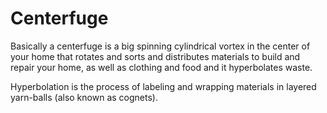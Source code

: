 # Centerfuge

Basically a centerfuge is a big spinning cylindrical vortex in the center of your home that rotates and sorts and distributes materials to build and repair your home, as well as clothing and food and it hyperbolates waste.

Hyperbolation is the process of labeling and wrapping materials in layered yarn-balls (also known as cognets). 
